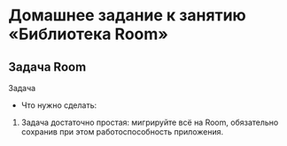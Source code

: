 # Домашнее задание к занятию «Библиотека Room»

## Задача Room

Задача

- Что нужно сделать:

1. Задача достаточно простая: мигрируйте всё на Room, обязательно сохранив при этом работоспособность приложения.
